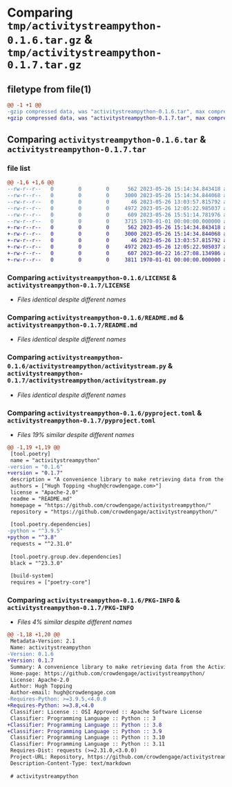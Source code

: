 # Comparing `tmp/activitystreampython-0.1.6.tar.gz` & `tmp/activitystreampython-0.1.7.tar.gz`

## filetype from file(1)

```diff
@@ -1 +1 @@
-gzip compressed data, was "activitystreampython-0.1.6.tar", max compression
+gzip compressed data, was "activitystreampython-0.1.7.tar", max compression
```

## Comparing `activitystreampython-0.1.6.tar` & `activitystreampython-0.1.7.tar`

### file list

```diff
@@ -1,6 +1,6 @@
--rw-r--r--   0        0        0      562 2023-05-26 15:14:34.843418 activitystreampython-0.1.6/LICENSE
--rw-r--r--   0        0        0     3000 2023-05-26 15:14:34.844068 activitystreampython-0.1.6/README.md
--rw-r--r--   0        0        0       46 2023-05-26 13:03:57.815792 activitystreampython-0.1.6/activitystreampython/__init__.py
--rw-r--r--   0        0        0     4972 2023-05-26 12:05:22.985037 activitystreampython-0.1.6/activitystreampython/activitystream.py
--rw-r--r--   0        0        0      609 2023-05-26 15:51:14.781976 activitystreampython-0.1.6/pyproject.toml
--rw-r--r--   0        0        0     3715 1970-01-01 00:00:00.000000 activitystreampython-0.1.6/PKG-INFO
+-rw-r--r--   0        0        0      562 2023-05-26 15:14:34.843418 activitystreampython-0.1.7/LICENSE
+-rw-r--r--   0        0        0     3000 2023-05-26 15:14:34.844068 activitystreampython-0.1.7/README.md
+-rw-r--r--   0        0        0       46 2023-05-26 13:03:57.815792 activitystreampython-0.1.7/activitystreampython/__init__.py
+-rw-r--r--   0        0        0     4972 2023-05-26 12:05:22.985037 activitystreampython-0.1.7/activitystreampython/activitystream.py
+-rw-r--r--   0        0        0      607 2023-06-22 16:27:08.134986 activitystreampython-0.1.7/pyproject.toml
+-rw-r--r--   0        0        0     3811 1970-01-01 00:00:00.000000 activitystreampython-0.1.7/PKG-INFO
```

### Comparing `activitystreampython-0.1.6/LICENSE` & `activitystreampython-0.1.7/LICENSE`

 * *Files identical despite different names*

### Comparing `activitystreampython-0.1.6/README.md` & `activitystreampython-0.1.7/README.md`

 * *Files identical despite different names*

### Comparing `activitystreampython-0.1.6/activitystreampython/activitystream.py` & `activitystreampython-0.1.7/activitystreampython/activitystream.py`

 * *Files identical despite different names*

### Comparing `activitystreampython-0.1.6/pyproject.toml` & `activitystreampython-0.1.7/pyproject.toml`

 * *Files 19% similar despite different names*

```diff
@@ -1,19 +1,19 @@
 [tool.poetry]
 name = "activitystreampython"
-version = "0.1.6"
+version = "0.1.7"
 description = "A convenience library to make retrieving data from the Activity Stream Data Service API easier"
 authors = ["Hugh Topping <hugh@crowdengage.com>"]
 license = "Apache-2.0"
 readme = "README.md"
 homepage = "https://github.com/crowdengage/activitystreampython/"
 repository = "https://github.com/crowdengage/activitystreampython/"
 
 [tool.poetry.dependencies]
-python = "^3.9.5"
+python = "^3.8"
 requests = "^2.31.0"
 
 [tool.poetry.group.dev.dependencies]
 black = "^23.3.0"
 
 [build-system]
 requires = ["poetry-core"]
```

### Comparing `activitystreampython-0.1.6/PKG-INFO` & `activitystreampython-0.1.7/PKG-INFO`

 * *Files 4% similar despite different names*

```diff
@@ -1,18 +1,20 @@
 Metadata-Version: 2.1
 Name: activitystreampython
-Version: 0.1.6
+Version: 0.1.7
 Summary: A convenience library to make retrieving data from the Activity Stream Data Service API easier
 Home-page: https://github.com/crowdengage/activitystreampython/
 License: Apache-2.0
 Author: Hugh Topping
 Author-email: hugh@crowdengage.com
-Requires-Python: >=3.9.5,<4.0.0
+Requires-Python: >=3.8,<4.0
 Classifier: License :: OSI Approved :: Apache Software License
 Classifier: Programming Language :: Python :: 3
+Classifier: Programming Language :: Python :: 3.8
+Classifier: Programming Language :: Python :: 3.9
 Classifier: Programming Language :: Python :: 3.10
 Classifier: Programming Language :: Python :: 3.11
 Requires-Dist: requests (>=2.31.0,<3.0.0)
 Project-URL: Repository, https://github.com/crowdengage/activitystreampython/
 Description-Content-Type: text/markdown
 
 # activitystreampython
```

